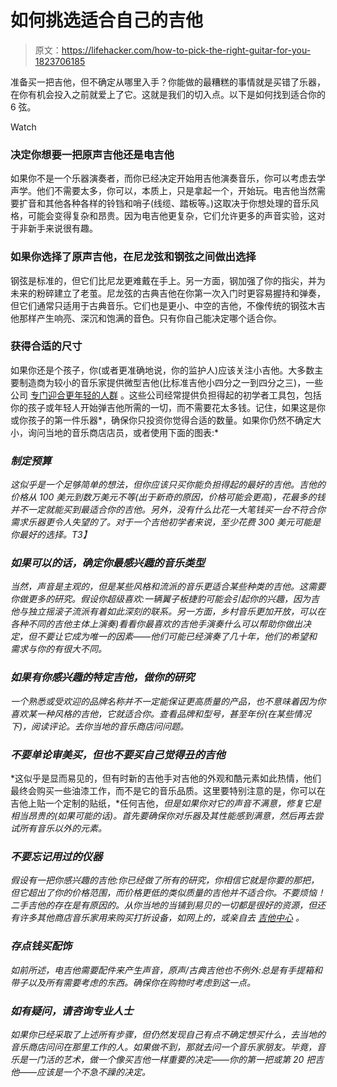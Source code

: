# 如何挑选适合自己的吉他

> 原文：<https://lifehacker.com/how-to-pick-the-right-guitar-for-you-1823706185>

准备买一把吉他，但不确定从哪里入手？你能做的最糟糕的事情就是买错了乐器，在你有机会投入之前就爱上了它。这就是我们的切入点。以下是如何找到适合你的 6 弦。

Watch

### 决定你想要一把原声吉他还是电吉他

如果你不是一个乐器演奏者，而你已经决定开始用吉他演奏音乐，你可以考虑去学声学。他们不需要太多，你可以，本质上，只是拿起一个，开始玩。电吉他当然需要扩音和其他各种各样的铃铛和哨子(线缆、踏板等。)这取决于你想处理的音乐风格，可能会变得复杂和昂贵。因为电吉他更复杂，它们允许更多的声音实验，这对于非新手来说很有趣。

### 如果你选择了原声吉他，在尼龙弦和钢弦之间做出选择

钢弦是标准的，但它们比尼龙更难戴在手上。另一方面，钢加强了你的指尖，并为未来的粉碎建立了老茧。尼龙弦的古典吉他在你第一次入门时更容易握持和弹奏，但它们通常只适用于古典音乐。它们也是更小、中空的吉他，不像传统的钢弦木吉他那样产生响亮、深沉和饱满的音色。只有你自己能决定哪个适合你。

### 获得合适的尺寸

如果你还是个孩子，你(或者更准确地说，你的监护人)应该关注小吉他。大多数主要制造商为较小的音乐家提供微型吉他(比标准吉他小四分之一到四分之三)，一些公司 [专门迎合更年轻的人群](https://www.daisyrock.com/) 。这些公司经常提供负担得起的初学者工具包，包括你的孩子或年轻人开始弹吉他所需的一切，而不需要花太多钱。记住，如果这是你或你孩子的第一件乐器*，确保你只投资你觉得合适的数量。如果你仍然不确定大小，询问当地的音乐商店店员，或者使用下面的图表:*

### *制定预算*

*这似乎是一个足够简单的想法，但你应该只买你能负担得起的最好的吉他。吉他的价格从 100 美元到数万美元不等(出于新奇的原因，价格可能会更高)，花最多的钱并不一定就能买到最适合你的吉他。另外，没有什么比花一大笔钱买一台不符合你需求乐器更令人失望的了。对于一个吉他初学者来说，至少花费 300 美元可能是你最好的选择。T3】*

### *如果可以的话，确定你最感兴趣的音乐类型*

*当然，声音是主观的，但是某些风格和流派的音乐更适合某些种类的吉他。这需要你做更多的研究。假设你超级喜欢:一辆翼子板捷豹可能会引起你的兴趣，因为吉他与独立摇滚子流派有着如此深刻的联系。另一方面，乡村音乐更加开放，可以在各种不同的吉他主体上演奏)看看你最喜欢的吉他手演奏什么可以帮助你做出决定，但不要让它成为唯一的因素——他们可能已经演奏了几十年，他们的希望和需求与你的有很大不同。*

### *如果有你感兴趣的特定吉他，做你的研究*

*一个熟悉或受欢迎的品牌名称并不一定能保证更高质量的产品，也不意味着因为你喜欢某一种风格的吉他，它就适合你。查看品牌和型号，甚至年份(在某些情况下)，阅读评论。去你当地的音乐商店问问题。*

### *不要单论审美买，但也不要买自己觉得丑的吉他*

*这似乎是显而易见的，但有时新的吉他手对吉他的外观和酷元素如此热情，他们最终会购买一些油漆工作，而不是它的音乐品质。这里要特别注意的是，你可以在吉他上贴一个定制的贴纸，*任何吉他，*但是如果你对它的声音不满意，修复它是相当昂贵的(如果可能的话)。首先要确保你对乐器及其性能感到满意，然后再去尝试所有音乐以外的元素。*

### *不要忘记用过的仪器*

*假设有一把你感兴趣的吉他:你已经做了所有的研究，你相信它就是你要的那把，但它超出了你的价格范围，而价格更低的类似质量的吉他并不适合你。不要烦恼！二手吉他的存在是有原因的。从你当地的当铺到易贝的一切都是很好的资源，但还有许多其他商店音乐家用来购买打折设备，如网上的，或亲自去 [吉他中心](http://www.guitarcenter.com/?source=4WWRWXGT&gclid=Cj0KCQjw7Z3VBRC-ARIsAEQifZQJxyoXJz6qsaux81hQGStT6deOvvo7O2n6BMkjSqvpZUofUZrFdtIaAmxFEALw_wcB&kwid=23420140x16097104573x221948053) 。*

### *存点钱买配饰*

*如前所述，电吉他需要配件来产生声音，原声/古典吉他也不例外:总是有手提箱和带子以及所有需要考虑的东西。确保你在购物时考虑到这一点。*

### *如有疑问，请咨询专业人士*

*如果你已经采取了上述所有步骤，但仍然发现自己有点不确定想买什么，去当地的音乐商店问问在那里工作的人。如果做不到，那就去问一个音乐家朋友。毕竟，音乐是一门活的艺术，做一个像买吉他一样重要的决定——你的第一把或第 20 把吉他——应该是一个不急不躁的决定。*